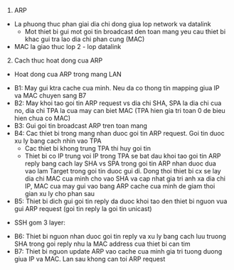 1. ARP
* La phuong thuc phan giai dia chi dong giua lop network va datalink
	+ Mot thiet bi gui mot goi tin broadcast den toan mang yeu cau thiet bi khac gui tra lao dia chi phan cung (MAC)
* MAC la giao thuc lop 2 - lop datalink
2. Cach thuc hoat dong cua ARP
* Hoat dong cua ARP trong mang LAN
- B1: May gui ktra cache cua minh. Neu da co thong tin mapping giua IP va MAC chuyen sang B7
- B2: May khoi tao goi tin ARP request vs dia chi SHA, SPA la dia chi cua no, dia chi TPA la cua may can biet MAC (TPA hien gia tri toan 0 de bieu hien chua co MAC)
- B3: Gui goi tin broadcast ARP tren toan mang
- B4: Cac thiet bi trong mang nhan duoc goi tin ARP request. Goi tin duoc xu ly bang cach nhin vao TPA
	+ Cac thiet bi khong trung TPA thi huy goi tin
	+ Thiet bi co IP trung voi IP trong TPA se bat dau khoi tao goi tin ARP reply bang cach	lay SHA vs SPA trong goi tin ARP nhan duoc dua vao lam Target trong goi tin duoc gui di. Dong thoi thiet bi cx se lay dia chi MAC cua minh cho vao SHA va cap nhat gia tri anh xa dia chi IP, MAC cua may gui vao bang ARP cache cua minh de giam thoi gian xu ly cho phan sau
- B5: Thiet bi dich gui goi tin reply da duoc khoi tao den thiet bi nguon vua gui ARP request (goi tin reply la goi tin unicast)
+ SSH gom 3 layer:
- B6: Thiet bi nguon nhan duoc goi tin reply va xu ly bang cach luu truong SHA trong goi reply nhu la MAC address cua thiet bi can tim
- B7: Thiet bi nguon update ARP vao cache cua minh gia tri tuong duong giua IP va MAC. Lan sau khong can toi ARP request
    
